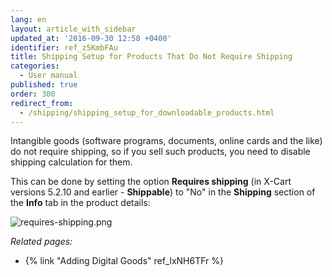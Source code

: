 ```yaml
---
lang: en
layout: article_with_sidebar
updated_at: '2016-09-30 12:58 +0400'
identifier: ref_z5KmbFAu
title: Shipping Setup for Products That Do Not Require Shipping
categories:
  - User manual
published: true
order: 300
redirect_from:
  - /shipping/shipping_setup_for_downloadable_products.html
---
```

Intangible goods (software programs, documents, online cards and the like) do not require shipping, so if you sell such products, you need to disable shipping calculation for them. 

This can be done by setting the option **Requires shipping** (in X-Cart versions 5.2.10 and earlier - **Shippable**) to "No" in the **Shipping** section of the **Info** tab in the product details:

![requires-shipping.png]({{site.baseurl}}/attachments/ref_z5KmbFAu/requires-shipping.png)


_Related pages:_

*   {% link "Adding Digital Goods" ref_lxNH6TFr %}
